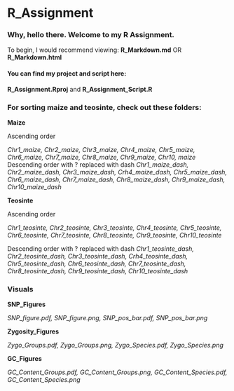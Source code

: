 # R_Assignment
### Why, hello there. Welcome to my R Assignment. 

To begin, I would recommend viewing:
**R_Markdown.md** OR **R_Markdown.html**
#### You can find my project and script here:
**R_Assignment.Rproj** and **R_Assignment_Script.R**


### For sorting maize and teosinte, check out these folders:

**Maize**

Ascending order

*Chr1_maize, Chr2_maize, Chr3_maize, Chr4_maize, Chr5_maize, Chr6_maize, Chr7_maize, Chr8_maize, Chr9_maize, Chr10, maize*
Descending order with ? replaced with dash
*Chr1_maize_dash, Chr2_maize_dash, Chr3_maize_dash, Crh4_maize_dash, Chr5_maize_dash, Chr6_maize_dash, Chr7_maize_dash, Chr8_maize_dash, Chr9_maize_dash, Chr10_maize_dash*

**Teosinte**

Ascending order

*Chr1_teosinte, Chr2_teosinte, Chr3_teosinte, Chr4_teosinte, Chr5_teosinte, Chr6_teosinte, Chr7_teosinte, Chr8_teosinte, Chr9_teosinte, Chr10_teosinte*

Descending order with ? replaced with dash
*Chr1_teosinte_dash, Chr2_teosinte_dash, Chr3_teosinte_dash, Crh4_teosinte_dash, Chr5_teosinte_dash, Chr6_teosinte_dash, Chr7_teosinte_dash, Chr8_teosinte_dash, Chr9_teosinte_dash, Chr10_teosinte_dash*

### Visuals

**SNP_Figures**

*SNP_figure.pdf, SNP_figure.png, SNP_pos_bar.pdf, SNP_pos_bar.png*

**Zygosity_Figures**

*Zygo_Groups.pdf, Zygo_Groups.png, Zygo_Species.pdf, Zygo_Species.png*

**GC_Figures**

*GC_Content_Groups.pdf, GC_Content_Groups.png, GC_Content_Species.pdf, GC_Content_Species.png*
